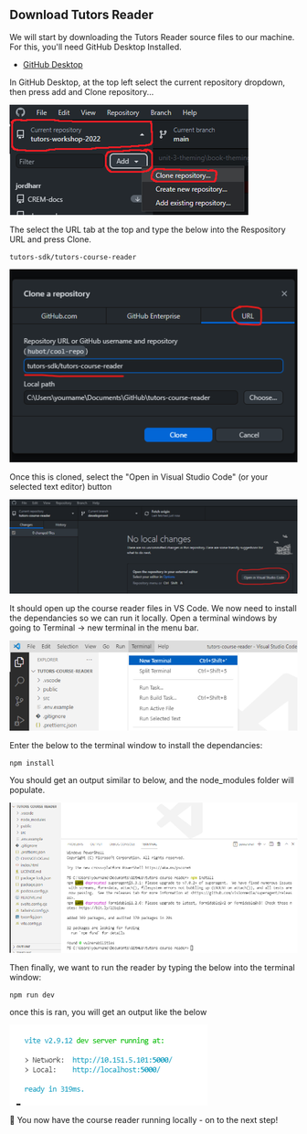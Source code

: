 ## Download Tutors Reader

We will start by downloading the Tutors Reader source files to our machine. For this, you'll need GitHub Desktop Installed.

- [GitHub Desktop](https://desktop.github.com/)

In GitHub Desktop, at the top left select the current repository dropdown, then press add and Clone repository...

![](img/clonerepo.png)

The select the URL tab at the top and type the below into the Respository URL and press Clone.

~~~
tutors-sdk/tutors-course-reader
~~~

![](img/cloneurl.png)

Once this is cloned, select the "Open in Visual Studio Code" (or your selected text editor) button

![](img/openincode.png)

It should open up the course reader files in VS Code. We now need to install the dependancies so we can run it locally. Open a terminal windows by going to Terminal -> new terminal in the menu bar.

![](img/newterminal.png)

Enter the below to the terminal window to install the dependancies:

~~~
npm install
~~~

You should get an output similar to below, and the node_modules folder will populate.

![](img/npminstall.png)

Then finally, we want to run the reader by typing the below into the terminal window:

~~~
npm run dev
~~~

once this is ran, you will get an output like the below

![](img/npmrundev.png)

🎉 You now have the course reader running locally - on to the next step!